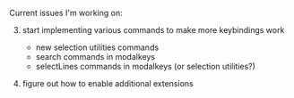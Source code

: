 Current issues I'm working on:

3. start implementing various commands to make more keybindings work
    - new selection utilities commands
    - search commands in modalkeys
    - selectLines commands in modalkeys (or selection utilities?)

4. figure out how to enable additional extensions
